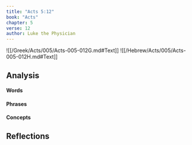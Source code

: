 ```yaml
---
title: "Acts 5:12"
book: "Acts"
chapter: 5
verse: 12
author: Luke the Physician
---
```

![[/Greek/Acts/005/Acts-005-012G.md#Text]]
![[/Hebrew/Acts/005/Acts-005-012H.md#Text]]

## Analysis

#### Words

#### Phrases

#### Concepts

## Reflections
